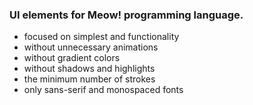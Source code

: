 ### UI elements for Meow! programming language.


- focused on simplest and functionality
- without unnecessary animations
- without gradient colors
- without shadows and highlights
- the minimum number of strokes
- only sans-serif and monospaced fonts
